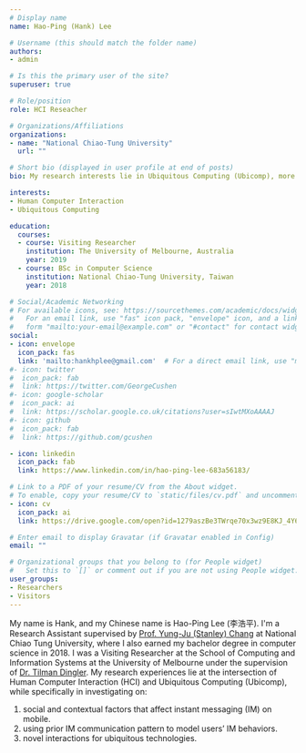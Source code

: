 ```yaml
---
# Display name
name: Hao-Ping (Hank) Lee

# Username (this should match the folder name)
authors:
- admin

# Is this the primary user of the site?
superuser: true

# Role/position
role: HCI Reseacher

# Organizations/Affiliations
organizations:
- name: "National Chiao-Tung University"
  url: ""

# Short bio (displayed in user profile at end of posts)
bio: My research interests lie in Ubiquitous Computing (Ubicomp), more specifically in developing technologies that support people’s attention and communication in ubiquitous environments.

interests:
- Human Computer Interaction
- Ubiquitous Computing

education:
  courses:
  - course: Visiting Researcher
    institution: The University of Melbourne, Australia
    year: 2019
  - course: BSc in Computer Science
    institution: National Chiao-Tung University, Taiwan
    year: 2018

# Social/Academic Networking
# For available icons, see: https://sourcethemes.com/academic/docs/widgets/#icons
#   For an email link, use "fas" icon pack, "envelope" icon, and a link in the
#   form "mailto:your-email@example.com" or "#contact" for contact widget.
social:
- icon: envelope
  icon_pack: fas
  link: 'mailto:hankhplee@gmail.com'  # For a direct email link, use "mailto:test@example.org".
#- icon: twitter
#  icon_pack: fab
#  link: https://twitter.com/GeorgeCushen
#- icon: google-scholar
#  icon_pack: ai
#  link: https://scholar.google.co.uk/citations?user=sIwtMXoAAAAJ
#- icon: github
#  icon_pack: fab
#  link: https://github.com/gcushen

- icon: linkedin
  icon_pack: fab
  link: https://www.linkedin.com/in/hao-ping-lee-683a56183/

# Link to a PDF of your resume/CV from the About widget.
# To enable, copy your resume/CV to `static/files/cv.pdf` and uncomment the lines below.  
- icon: cv
  icon_pack: ai
  link: https://drive.google.com/open?id=1279aszBe3TWrqe70x3wz9E8KJ_4Y6UPE

# Enter email to display Gravatar (if Gravatar enabled in Config)
email: ""

# Organizational groups that you belong to (for People widget)
#   Set this to `[]` or comment out if you are not using People widget.  
user_groups:
- Researchers
- Visitors
---
```


My name is Hank, and my Chinese name is Hao-Ping Lee (李浩平). I'm a Research Assistant supervised by [Prof. Yung-Ju (Stanley) Chang](https://www.armuro.info/) at National Chiao Tung University, where I also earned my bachelor degree in computer science in 2018. I was a Visiting Researcher at the School of Computing and Information Systems at the University of Melbourne under the supervision of [Dr. Tilman Dingler](http://tilmanification.com/). My research experiences lie at the intersection of Human Computer Interaction (HCI) and Ubiquitous Computing (Ubicomp), while specifically in investigating on:
<ol>
  <li> social and contextual factors that affect instant messaging (IM) on mobile.</li>
  <li> using prior IM communication pattern to model users’ IM behaviors.</li>
  <li> novel interactions for ubiquitous technologies.</li>
</ol>
